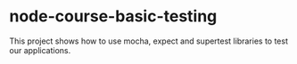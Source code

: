 # node-course-basic-testing
This project shows how to use mocha, expect and supertest libraries to test our applications.
